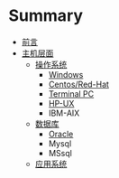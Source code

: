 # Summary

* [前言](README.md)
* [主机层面](chapter1.md)
  * [操作系统](chapter1/cao-zuo-xi-tong.md)
    * [Windows](chapter1/cao-zuo-xi-tong/windowsxi-tong.md)
    * [Centos/Red-Hat](chapter1/cao-zuo-xi-tong/linux.md)
    * [Terminal PC](chapter1/cao-zuo-xi-tong/terminal-pc.md)
    * [HP-UX](chapter1/cao-zuo-xi-tong/hp-ux.md)
    * IBM-AIX
  * [数据库](chapter1/shu-ju-ku.md)
    * [Oracle](chapter1/shu-ju-ku/oracle.md)
    * Mysql
    * MSsql
  * [应用系统](chapter1/ying-yong-xi-tong.md)

